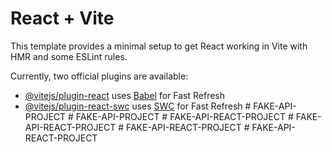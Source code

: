 # React + Vite

This template provides a minimal setup to get React working in Vite with HMR and some ESLint rules.

Currently, two official plugins are available:

- [@vitejs/plugin-react](https://github.com/vitejs/vite-plugin-react/blob/main/packages/plugin-react/README.md) uses [Babel](https://babeljs.io/) for Fast Refresh
- [@vitejs/plugin-react-swc](https://github.com/vitejs/vite-plugin-react-swc) uses [SWC](https://swc.rs/) for Fast Refresh
#   F A K E - A P I - P R O J E C T  
 #   F A K E - A P I - P R O J E C T  
 #   F A K E - A P I - R E A C T - P R O J E C T  
 #   F A K E - A P I - R E A C T - P R O J E C T  
 #   F A K E - A P I - R E A C T - P R O J E C T  
 #   F A K E - A P I - R E A C T - P R O J E C T  
 